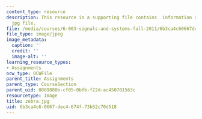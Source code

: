 ```yaml
---
content_type: resource
description: This resource is a supporting file contains  information regarding zebra
  jpg file.
file: /media/courses/6-003-signals-and-systems-fall-2011/6b3ca4c60667dec4674f73b52c70d518_zebra.jpg
file_type: image/jpeg
image_metadata:
  caption: ''
  credit: ''
  image-alt: ''
learning_resource_types:
- Assignments
ocw_type: OCWFile
parent_title: Assignments
parent_type: CourseSection
parent_uid: 0809880b-cf05-0bfb-f22d-ac450701563c
resourcetype: Image
title: zebra.jpg
uid: 6b3ca4c6-0667-dec4-674f-73b52c70d518
---
```

